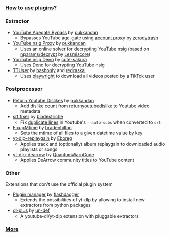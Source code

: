 ### [How to use plugins?](https://github.com/yt-dlp/yt-dlp#plugins)

### Extractor

- [YouTube Agegate Bypass](https://github.com/pukkandan/yt-dlp-YTAgeGateBypass) by [pukkandan](https://github.com/pukkandan)
    - Bypasses YouTube age-gate using [account proxy](https://youtube-proxy.zerody.one) by [zerodytrash](https://github.com/zerodytrash)
- [YouTube nsig Proxy](https://github.com/pukkandan/yt-dlp-YTNSigProxy) by [pukkandan](https://github.com/pukkandan)
    - Uses an online solver for decrypting YouTube nsig (based on [nparams/decrypt](https://github.com/Lesmiscore/bookish-octo-barnacle/blob/master/api/youtube/nparams/decrypt.js) by [Lesmiscore](https://github.com/Lesmiscore))
- [YouTube nsig Deno](https://github.com/cute-sakura/yt-dlp-YTNSigDeno) by [cute-sakura](https://github.com/cute-sakura)
    - Uses [Deno](https://deno.land) for decrypting YouTube nsig
- [TTUser](https://github.com/bashonly/yt-dlp-TTUser) by [bashonly](https://github.com/bashonly/yt-dlp-TTUser) and [redraskal](https://github.com/redraskal)
    - Uses [playwright](https://playwright.dev) to download all videos posted by a TikTok user

### Postprocessor

- [Return Youtube Dislikes](https://github.com/pukkandan/yt-dlp-returnyoutubedislike) by [pukkandan](https://github.com/pukkandan)
    - Add dislike count from [returnyoutubedislike](https://returnyoutubedislike.com) to Youtube video metadata
- [srt fixer](https://github.com/bindestriche/srt_fix) by [bindestriche](https://github.com/bindestriche)
    - Fix [duplicate lines](https://github.com/yt-dlp/yt-dlp/issues/1734) in Youtube's `--auto-subs` when converted to `srt`
- [FixupMtime](https://github.com/bradenhilton/yt-dlp-FixupMtime) by [bradenhilton](https://github.com/bradenhilton)
    - Sets the mtime of all files to a given datetime value by key
- [yt-dlp-replaygain](https://github.com/Eboreg/yt-dlp-replaygain) by [Eboreg](https://github.com/Eboreg)
    - Applies track and (optionally) album replaygain to downloaded audio playlists or songs
- [yt-dlp-dearrow](https://github.com/QuantumWarpCode/yt-dlp-dearrow) by [QuantumWarpCode](https://github.com/QuantumWarpCode)
    - Applies DeArrow community titles to YouTube content

### Other

Extensions that don't use the official plugin system

- [Plugin manager](https://github.com/flashdagger/ytdlp-plugins) by [flashdagger](https://github.com/flashdagger)
    - Extends the possibilities of yt-dlp by allowing to install new extractors from python packages
- [dl-plus](https://github.com/un-def/dl-plus) by [un-def](https://github.com/un-def)
    - A youtube-dl/yt-dlp extension with pluggable extractors
    
### [More](https://github.com/topics/yt-dlp-plugins)
